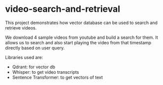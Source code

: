 # video-search-and-retrieval

This project demonstrates how vector database can be used to search and retrieve videos.

We download 4 sample videos from youtube and build a search for them. It allows us to search and also start playing the video from that timestamp directly based on user query.

Libraries used are:
- Qdrant: for vector db
- Whisper: to get video transcripts
- Sentence Transformer: to get vectors of text
